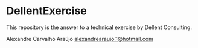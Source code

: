# DellentExercise
This repository is the answer to a technical exercise by Dellent Consulting.

Alexandre Carvalho Araújo
alexandrearaujo.1@hotmail.com
